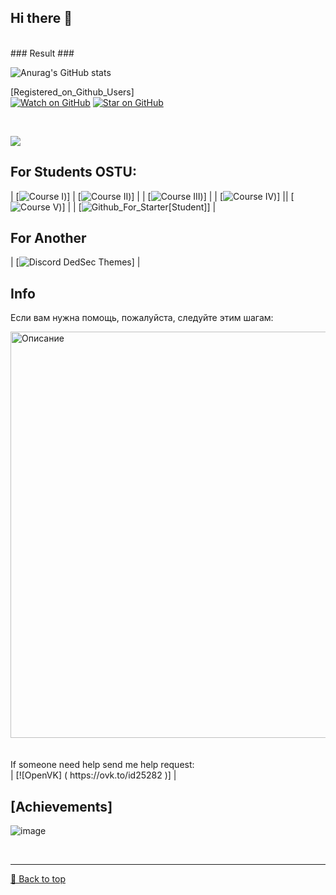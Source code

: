 ## Hi there 👋 ##
<br>
### Result ###



![Anurag's GitHub stats](https://github-readme-stats.vercel.app/api?username=RobertoGol&show_icons=true&theme=chartreuse-dark)

[Registered_on_Github_Users]<br>
[![Watch on GitHub](https://img.shields.io/github/watchers/jonsn0w/hyde.svg?style=social)](https://github.com/jonsn0w/Hyde/watchers)
[![Star on GitHub](https://img.shields.io/github/stars/jonsn0w/hyde.svg?style=social)](https://github.com/jonsn0w/hyde/stargazers)

<br>

 ![](https://komarev.com/ghpvc/?username=your-github-RobertoGol&abbreviated=true)




##  For Students OSTU:  ##
| [![Course I](https://github.com/RobertoGol/1Course-))]  | [![Course II](https://github.com/RobertoGol/2Course-))]  |
| [![Course III](https://github.com/RobertoGol/3Course-))]  |
| [![Course IV](https://github.com/RobertoGol/4Course-))] || [![Course V](https://github.com/RobertoGol/5Course-))]  |
| [![Github_For_Starter[Student]](https://github.com/RobertoGol/Github_For_Starter-Student.git)]  |
##  For Another  ##
| [![Discord DedSec Themes](https://github.com/RobertoGol/Dedsec_Discord_Theme)]  |
## Info ##


Если вам нужна помощь, пожалуйста, следуйте этим шагам:
<div style="display:flex; align-items:center;">
  <img src="https://github.com/RobertoGol/Lessons/blob/main/Cap.PNG" alt="Описание" style="width:650px; margin-right:30px;">
</div>
<br>
<br>
If someone need help send me help request:
<br>
| [![OpenVK] ( https://ovk.to/id25282 )]  |




 <!--
**RobertoGol/RobertoGol** is a ✨ _special_ ✨ repository because its `README.md` (this file) appears on your GitHub profile.

Here are some ideas to get you started:

- 🔭 I’m currently working on ...
- 🌱 I’m currently learning ...
- 👯 I’m looking to collaborate on ...
- 🤔 I’m looking for help with ...
- 💬 Ask me about ...
- 📫 How to reach me: ...
- 😄 Pronouns: ...
- ⚡ Fun fact: ...
-->
## [Achievements] ##
<p align="left"> <img height="auto" src="https://github-profile-trophy.vercel.app/?username=RobertoGol&theme=darkhub&column=3&no-frame=true&no-bg=false&margin-w=19&margin-h=19" alt="image" /> </p>

<br><hr>
[🔼 Back to top](#Result)

